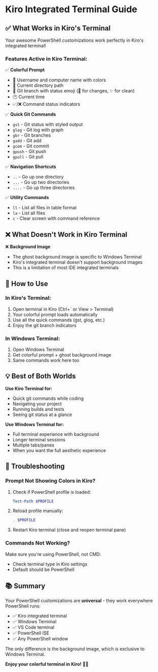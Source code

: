 # Kiro Integrated Terminal Guide

## ✅ What Works in Kiro's Terminal

Your awesome PowerShell customizations work perfectly in Kiro's integrated terminal!

### Features Active in Kiro Terminal:

✅ **Colorful Prompt**

- 🚀 Username and computer name with colors
- 📁 Current directory path
- 👻 Git branch with status emoji (👻 for changes, ✨ for clean)
- 🕐 Current time
- ✅/❌ Command status indicators

✅ **Quick Git Commands**

- `gst` - Git status with styled output
- `glog` - Git log with graph
- `gbr` - Git branches
- `gadd` - Git add
- `gcom` - Git commit
- `gpush` - Git push
- `gpull` - Git pull

✅ **Navigation Shortcuts**

- `..` - Go up one directory
- `...` - Go up two directories
- `....` - Go up three directories

✅ **Utility Commands**

- `ll` - List all files in table format
- `la` - List all files
- `c` - Clear screen with command reference

## ❌ What Doesn't Work in Kiro Terminal

❌ **Background Image**

- The ghost background image is specific to Windows Terminal
- Kiro's integrated terminal doesn't support background images
- This is a limitation of most IDE integrated terminals

## 🎨 How to Use

### In Kiro's Terminal:

1. Open terminal in Kiro (Ctrl+` or View > Terminal)
2. Your colorful prompt loads automatically
3. Use all the quick commands (gst, glog, etc.)
4. Enjoy the git branch indicators

### In Windows Terminal:

1. Open Windows Terminal
2. Get colorful prompt + ghost background image
3. Same commands work here too

## 💡 Best of Both Worlds

**Use Kiro Terminal for:**

- Quick git commands while coding
- Navigating your project
- Running builds and tests
- Seeing git status at a glance

**Use Windows Terminal for:**

- Full terminal experience with background
- Longer terminal sessions
- Multiple tabs/panes
- When you want the full aesthetic experience

## 🔧 Troubleshooting

### Prompt Not Showing Colors in Kiro?

1. Check if PowerShell profile is loaded:

   ```powershell
   Test-Path $PROFILE
   ```

2. Reload profile manually:

   ```powershell
   . $PROFILE
   ```

3. Restart Kiro terminal (close and reopen terminal pane)

### Commands Not Working?

Make sure you're using PowerShell, not CMD:

- Check terminal type in Kiro settings
- Default should be PowerShell

## 📚 Summary

Your PowerShell customizations are **universal** - they work everywhere PowerShell runs:

- ✅ Kiro integrated terminal
- ✅ Windows Terminal
- ✅ VS Code terminal
- ✅ PowerShell ISE
- ✅ Any PowerShell window

The only difference is the background image, which is exclusive to Windows Terminal.

**Enjoy your colorful terminal in Kiro!** 👻✨
